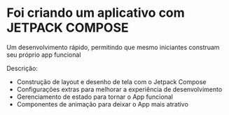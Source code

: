 
# Foi criando um aplicativo com JETPACK COMPOSE

Um desenvolvimento rápido, permitindo que mesmo iniciantes construam seu próprio app funcional


Descrição:

- Construção de layout e desenho de tela com o Jetpack Compose
- Configurações extras para melhorar a experiência de desenvolvimento
- Gerenciamento de estado para tornar o App funcional
- Componentes de animação para deixar o App mais atrativo

